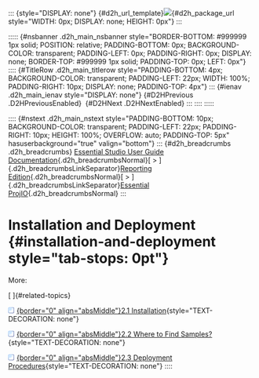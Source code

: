 ::: {style="DISPLAY: none"}
[](ms-xhelp:///?Id=d2h_url_template){#d2h_url_template}![](!package_url!){#d2h_package_url style="WIDTH: 0px; DISPLAY: none; HEIGHT: 0px"}
:::

::::: {#nsbanner .d2h_main_nsbanner style="BORDER-BOTTOM: #999999 1px solid; POSITION: relative; PADDING-BOTTOM: 0px; BACKGROUND-COLOR: transparent; PADDING-LEFT: 0px; PADDING-RIGHT: 0px; DISPLAY: none; BORDER-TOP: #999999 1px solid; PADDING-TOP: 0px; LEFT: 0px"}
:::: {#TitleRow .d2h_main_titlerow style="PADDING-BOTTOM: 4px; BACKGROUND-COLOR: transparent; PADDING-LEFT: 22px; WIDTH: 100%; PADDING-RIGHT: 10px; DISPLAY: none; PADDING-TOP: 4px"}
::: {#ienav .d2h_main_ienav style="DISPLAY: none"}
[](ms-xhelp:///?Id=6fa0e9d3-a9aa-403f-8bf0-3a9bcd46069b){#D2HPrevious .D2HPreviousEnabled}  [](ms-xhelp:///?Id=baf01e6e-e203-4e87-a9c3-d82004a5056f){#D2HNext .D2HNextEnabled}
:::
::::
:::::

:::: {#nstext .d2h_main_nstext style="PADDING-BOTTOM: 10px; BACKGROUND-COLOR: transparent; PADDING-LEFT: 22px; PADDING-RIGHT: 10px; HEIGHT: 100%; OVERFLOW: auto; PADDING-TOP: 5px" hasuserbackground="true" valign="bottom"}
::: {#d2h_breadcrumbs .d2h_breadcrumbs}
[Essential Studio User Guide Documentation](ms-xhelp:///?Id=12457748-09e3-4d74-a240-8e049cedf030){.d2h_breadcrumbsNormal}[ \> ]{.d2h_breadcrumbsLinkSeparator}[Reporting Edition](ms-xhelp:///?Id=027aa5b6-6676-4f93-ad23-c20e8c45792e){.d2h_breadcrumbsNormal}[ \> ]{.d2h_breadcrumbsLinkSeparator}[Essential ProjIO](ms-xhelp:///?Id=b95f675f-3e97-4b4b-93b9-e4daba965feb){.d2h_breadcrumbsNormal}
:::

# Installation and Deployment {#installation-and-deployment style="tab-stops: 0pt"}

More:

[ ]{#related-topics}

[![](button.gif){border="0" align="absMiddle"}2.1 Installation](ms-xhelp:///?Id=baf01e6e-e203-4e87-a9c3-d82004a5056f){style="TEXT-DECORATION: none"}

[![](button.gif){border="0" align="absMiddle"}2.2 Where to Find Samples?](ms-xhelp:///?Id=078b03f8-9a73-4be5-8c9c-aef8345493dc){style="TEXT-DECORATION: none"}

[![](button.gif){border="0" align="absMiddle"}2.3 Deployment Procedures](ms-xhelp:///?Id=bca450b9-6127-459c-8b17-d4ce3e78f938){style="TEXT-DECORATION: none"}
::::
